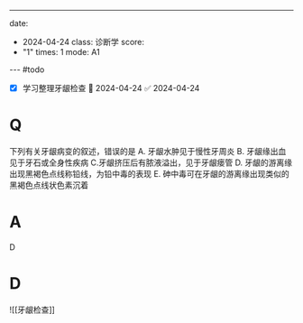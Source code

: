 ---
date:
  - 2024-04-24
class: 诊断学
score:
  - "1"
times: 1
mode: A1

--- #todo
- [x] 学习整理牙龈检查 📅 2024-04-24 ✅ 2024-04-24

# Q
下列有关牙龈病变的叙述，错误的是
A. 牙龈水肿见于慢性牙周炎
B. 牙龈缘出血见于牙石或全身性疾病
C.牙龈挤压后有脓液溢出，见于牙龈瘘管
D. 牙龈的游离缘出现黑褐色点线称铅线，为铅中毒的表现
E. 砷中毒可在牙龈的游离缘出现类似的黑褐色点线状色素沉着

# A

D



# D
![[牙龈检查]]